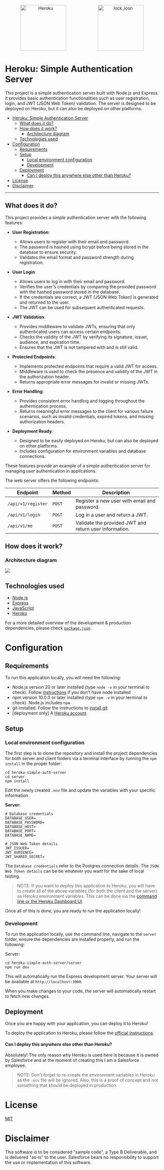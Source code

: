 <p align="center">
<a  href="https://www.heroku.com/"><img  src="https://static-00.iconduck.com/assets.00/heroku-icon-2048x2048-4rs1dp6p.png"  alt="Heroku"  width="150" height="150" hspace="50"/></a>
<img  src="https://cdn-icons-png.freepik.com/256/11910/11910942.png?semt=ais_hybrid"  alt="lock_icon"  width="150" height="150" hspace="50"/>
<p/>

# Heroku: Simple Authentication Server

This project is a simple authentication server built with Node.js and Express. It provides basic authentication functionalities such as user registration, login, and JWT (JSON Web Token) validation. The server is designed to be deployed on Heroku, but it can also be deployed on other platforms.

- [Heroku: Simple Authentication Server](#heroku-simple-authentication-server)
  - [What does it do?](#what-does-it-do)
  - [How does it work?](#how-does-it-work)
    - [Architecture diagram](#architecture-diagram)
  - [Technologies used](#technologies-used)
- [Configuration](#configuration)
  - [Requirements](#requirements)
  - [Setup](#setup)
    - [Local environment configuration](#local-environment-configuration)
    - [Development](#development)
  - [Deployment](#deployment)
      - [Can I deploy this anywhere else other than Heroku?](#can-i-deploy-this-anywhere-else-other-than-heroku)
- [License](#license)
- [Disclaimer](#disclaimer)

---

## What does it do?

This project provides a simple authentication server with the following features:

- **User Registration**:

  - Allows users to register with their email and password.
  - The password is hashed using bcrypt before being stored in the database to ensure security.
  - Validates the email format and password strength during registration.

- **User Login**:

  - Allows users to log in with their email and password.
  - Verifies the user's credentials by comparing the provided password with the hashed password stored in the database.
  - If the credentials are correct, a JWT (JSON Web Token) is generated and returned to the user.
  - The JWT can be used for subsequent authenticated requests.

- **JWT Validation**:

  - Provides middleware to validate JWTs, ensuring that only authenticated users can access certain endpoints.
  - Checks the validity of the JWT by verifying its signature, issuer, audience, and expiration time.
  - Ensures that the JWT is not tampered with and is still valid.

- **Protected Endpoints**:

  - Implements protected endpoints that require a valid JWT for access.
  - Middleware is used to check the presence and validity of the JWT in the authorization header.
  - Returns appropriate error messages for invalid or missing JWTs.

- **Error Handling**:

  - Provides consistent error handling and logging throughout the authentication process.
  - Returns meaningful error messages to the client for various failure scenarios, such as invalid credentials, expired tokens, and missing authorization headers.

- **Deployment Ready**:
  - Designed to be easily deployed on Heroku, but can also be deployed on other platforms.
  - Includes configuration for environment variables and database connections.

These features provide an example of a simple authentication server for managing user authentication in applications.

The web server offers the following endpoints:

| Endpoint           | Method | Description                                            |
| ------------------ | ------ | ------------------------------------------------------ |
| `/api/v1/register` | `POST` | Register a new user with email and password.           |
| `/api/v1/login`    | `POST` | Log in a user and return a JWT.                        |
| `/api/v1/me`       | `POST` | Validate the provided JWT and return user information. |

## How does it work?

### Architecture diagram

![](./screenshots/architecture-diagram.png)

## Technologies used

- [Node.js](https://nodejs.org/en)
- [Express](https://expressjs.com/)
- [JavaScript](https://developer.mozilla.org/en-US/docs/Web/JavaScript)
- [Heroku](https://www.heroku.com/)

For a more detailed overview of the development & production dependencies, please check [`package.json`](./server/package.json).

# Configuration

## Requirements

To run this application locally, you will need the following:

- Node.js version 20 or later installed (type `node -v` in your terminal to check). Follow [instructions](https://nodejs.org/en/download) if you don't have node installed
- npm version 10.0.0 or later installed (type `npm -v` in your terminal to check). Node.js includes `npm`
- git installed. Follow the instructions to [install git](https://git-scm.com/downloads)
- [deployment only] A [Heroku account](https://signup.heroku.com/)

## Setup

### Local environment configuration

The first step is to clone the repository and install the project dependencies for both server and client folders via a terminal interface by running the `npm install` in the proper folder:

```
cd heroku-simple-auth-server
cd server
npm install
```

Edit the newly created `.env` file and update the variables with your specific information.

**Server:**

```
# Database credentials
DATABASE_USER=
DATABASE_PASSWORD=
DATABASE_HOST=
DATABASE_PORT=
DATABASE_NAME=

# JSON Web Token details
JWT_ISSUER=
JWT_AUDIENCE=
JWT_SHARED_SECRET=
```

The `Database credentials` refer to the Postgres connection details. The `JSON Web Token details` can be be whatever you want for the sake of local testing.

> NOTE: If you want to deploy this application to Heroku, you will have to create all of the above variables (for both the client and the server) as Heroku environment variables. This can be done via the [command line or the Heroku Dashboard UI](https://devcenter.heroku.com/articles/config-vars).

Once all of this is done, you are ready to run the application locally!

### Development

To run the application locally, use the command line, navigate to the `server` folder, ensure the dependencies are installed properly, and run the following:

Server:

```
cd heroku-simple-auth-server/server
npm run dev
```

This will automatically run the Express development server. Your server will be available at `http://localhost:3000`.

When you make changes to your code, the server will automatically restart to fetch new changes.

## Deployment

Once you are happy with your application, you can deploy it to Heroku!

To deploy the application to Heroku, please follow the [official instructions](https://devcenter.heroku.com/articles/git).

#### Can I deploy this anywhere else other than Heroku?

Absolutely! The only reason why Heroku is used here is because it is owned by Salesforce and at the moment of creating this I am a Salesforce employee.

> NOTE: Don't forget to re-create the environment variables in Heroku as the `.env` file will be ignored. Also, this is a proof of concept and not something that should be deployed in production.

# License

[MIT](http://www.opensource.org/licenses/mit-license.html)

# Disclaimer

This software is to be considered "sample code", a Type B Deliverable, and is delivered "as-is" to the user. Salesforce bears no responsibility to support the use or implementation of this software.
